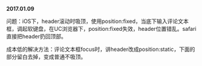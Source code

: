 **2017.01.09**

问题：iOS下，header滚动时吸顶，使用position:fixed，当底下输入评论文本框，调起软键盘，在UC浏览器下，position:fixed失效，header位置错乱。safari直接把header扔回顶部。

成本低的解决方法：评论文本框focus时，讲header改成position:static，下面的部分留白去掉，变成普通不吸顶。